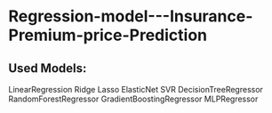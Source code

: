 # Regression-model---Insurance-Premium-price-Prediction
## Used Models:
LinearRegression 
Ridge 
Lasso
ElasticNet 
SVR
DecisionTreeRegressor
RandomForestRegressor 
GradientBoostingRegressor
MLPRegressor
